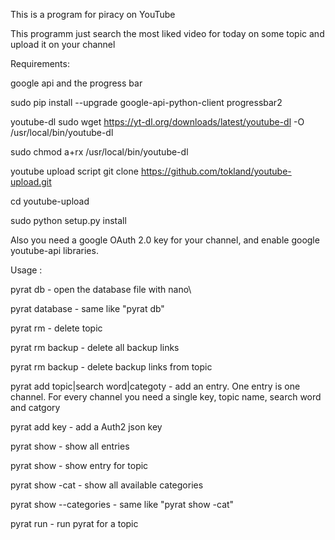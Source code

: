 This is a program for piracy on YouTube
<p>
This programm just search the most liked video for today on some topic and upload it on your channel


Requirements:

google api and the progress bar
<p>
sudo pip install --upgrade google-api-python-client progressbar2
<p>
  
youtube-dl
sudo wget https://yt-dl.org/downloads/latest/youtube-dl -O /usr/local/bin/youtube-dl
<p>
sudo chmod a+rx /usr/local/bin/youtube-dl

youtube upload script
git clone https://github.com/tokland/youtube-upload.git
<p>
cd youtube-upload
<p>
sudo python setup.py install

Also you need a google OAuth 2.0 key for your channel, and enable google youtube-api libraries.

Usage : 
<p>
pyrat db                            - open the database file with nano\
<p>
pyrat database						- same like "pyrat db"
<p>
pyrat rm <topic> 					- delete topic
<p>
pyrat rm backup                     - delete all backup links
<p>
pyrat rm backup <topic>             - delete backup links from topic
<p>
pyrat add topic|search word|categoty   - add an entry. One entry is one channel. For every channel you need a single key, topic name, search word and catgory
<p>
pyrat add key <path/to/key> <topic> - add a Auth2 json key
<p>
pyrat show 							- show all entries						
<p>
pyrat show <topic>					- show entry for topic
<p>
pyrat show -cat                     - show all available categories
<p>  
pyrat show --categories             - same like "pyrat show -cat"
<p>
pyrat run <topic>                   - run pyrat for a topic
